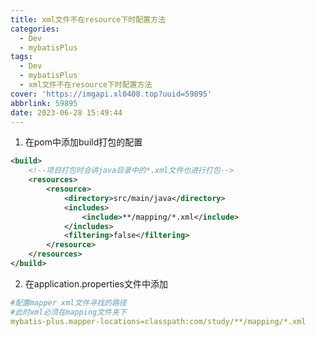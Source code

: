 ```yaml
---
title: xml文件不在resource下时配置方法
categories:
  - Dev
  - mybatisPlus
tags:
  - Dev
  - mybatisPlus
  - xml文件不在resource下时配置方法
cover: 'https://imgapi.xl0408.top?uuid=59895'
abbrlink: 59895
date: 2023-06-28 15:49:44
---
```


1. 在pom中添加build打包的配置

```xml
<build>
    <!--项目打包时会讲java目录中的*.xml文件也进行打包-->
    <resources>
        <resource>
            <directory>src/main/java</directory>
            <includes>
                <include>**/mapping/*.xml</include>
            </includes>
            <filtering>false</filtering>
        </resource>
    </resources>
</build>
```

2. 在application.properties文件中添加

```yml
#配置mapper xml文件寻找的路径
#此时xml必须在mapping文件夹下
mybatis-plus.mapper-locations=classpath:com/study/**/mapping/*.xml  
```
